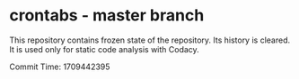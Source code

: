 # crontabs - master branch

This repository contains frozen state of the repository.
Its history is cleared. It is used only for static code
analysis with Codacy.

Commit Time: 1709442395